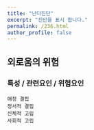 ```yaml
---
title: "난다진단"
excerpt: "진단을 표시 합니다."
permalink: /236.html
author_profile: false
---
```

## 외로움의 위험



### 특성 / 관련요인 / 위험요인

>   

    애정 결핍
    정서적 결핍
    신체적 고립
    사회적 고립
